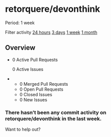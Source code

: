 # retorquere/devonthink

 Period: 1 week

Filter activity [24 hours](https://github.com/retorquere/devonthink/pulse/daily) [3 days](https://github.com/retorquere/devonthink/pulse/halfweekly) [1 week](retorquere-devonthink-6.md) [1 month](https://github.com/retorquere/devonthink/pulse/monthly)

## Overview

* 0 Active Pull Requests

  0 Active Issues

* *  0 Merged Pull Requests
  *  0 Open Pull Requests
  *  0 Closed Issues
  *  0 New Issues

### There hasn’t been any commit activity on retorquere/devonthink in the last week.

Want to help out?

